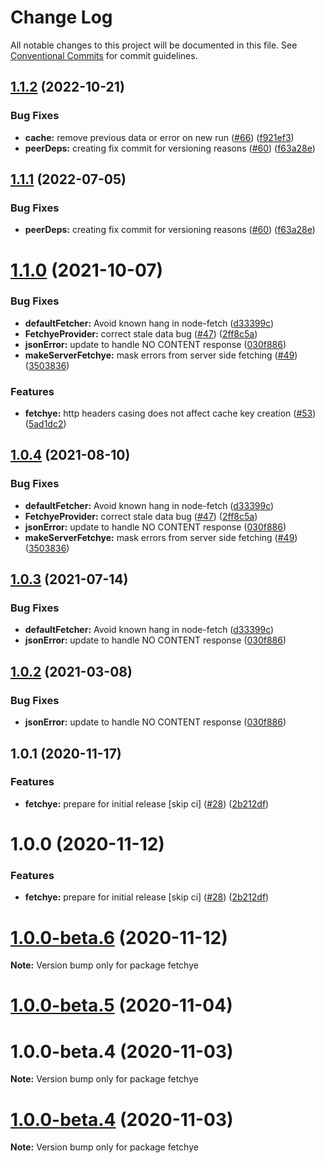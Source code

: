 # Change Log

All notable changes to this project will be documented in this file.
See [Conventional Commits](https://conventionalcommits.org) for commit guidelines.

## [1.1.2](https://github.com/americanexpress/fetchye/compare/v1.1.0...v1.1.2) (2022-10-21)


### Bug Fixes

* **cache:** remove previous data or error on new run ([#66](https://github.com/americanexpress/fetchye/issues/66)) ([f921ef3](https://github.com/americanexpress/fetchye/commit/f921ef301c7ac28172772acccae0f6274cf76225))
* **peerDeps:** creating fix commit for versioning reasons ([#60](https://github.com/americanexpress/fetchye/issues/60)) ([f63a28e](https://github.com/americanexpress/fetchye/commit/f63a28e09b0796870c5d8b8388ebbdc4bd8639f9))





## [1.1.1](https://github.com/americanexpress/fetchye/compare/v1.1.0...v1.1.1) (2022-07-05)


### Bug Fixes

* **peerDeps:** creating fix commit for versioning reasons ([#60](https://github.com/americanexpress/fetchye/issues/60)) ([f63a28e](https://github.com/americanexpress/fetchye/commit/f63a28e09b0796870c5d8b8388ebbdc4bd8639f9))





# [1.1.0](https://github.com/americanexpress/fetchye/compare/v1.0.0...v1.1.0) (2021-10-07)


### Bug Fixes

* **defaultFetcher:** Avoid known hang in node-fetch ([d33399c](https://github.com/americanexpress/fetchye/commit/d33399c71c6809a868c8f6b928ed349d995d8f6a))
* **FetchyeProvider:** correct stale data bug ([#47](https://github.com/americanexpress/fetchye/issues/47)) ([2ff8c5a](https://github.com/americanexpress/fetchye/commit/2ff8c5a46c0266852d010cdf800adfe84f6d8d42))
* **jsonError:** update to handle NO CONTENT response ([030f886](https://github.com/americanexpress/fetchye/commit/030f8863de37fef253fcac477d8f30c55bd88cf7))
* **makeServerFetchye:** mask errors from server side fetching ([#49](https://github.com/americanexpress/fetchye/issues/49)) ([3503836](https://github.com/americanexpress/fetchye/commit/3503836ea914ff4877af1682c7c672e834286264))


### Features

* **fetchye:** http headers casing does not affect cache key creation ([#53](https://github.com/americanexpress/fetchye/issues/53)) ([5ad1dc2](https://github.com/americanexpress/fetchye/commit/5ad1dc202b35453b5cf036a3792e52e4046be94f))





## [1.0.4](https://github.com/americanexpress/fetchye/compare/v1.0.0...v1.0.4) (2021-08-10)


### Bug Fixes

* **defaultFetcher:** Avoid known hang in node-fetch ([d33399c](https://github.com/americanexpress/fetchye/commit/d33399c71c6809a868c8f6b928ed349d995d8f6a))
* **FetchyeProvider:** correct stale data bug ([#47](https://github.com/americanexpress/fetchye/issues/47)) ([2ff8c5a](https://github.com/americanexpress/fetchye/commit/2ff8c5a46c0266852d010cdf800adfe84f6d8d42))
* **jsonError:** update to handle NO CONTENT response ([030f886](https://github.com/americanexpress/fetchye/commit/030f8863de37fef253fcac477d8f30c55bd88cf7))
* **makeServerFetchye:** mask errors from server side fetching ([#49](https://github.com/americanexpress/fetchye/issues/49)) ([3503836](https://github.com/americanexpress/fetchye/commit/3503836ea914ff4877af1682c7c672e834286264))





## [1.0.3](https://github.com/americanexpress/fetchye/compare/v1.0.0...v1.0.3) (2021-07-14)


### Bug Fixes

* **defaultFetcher:** Avoid known hang in node-fetch ([d33399c](https://github.com/americanexpress/fetchye/commit/d33399c71c6809a868c8f6b928ed349d995d8f6a))
* **jsonError:** update to handle NO CONTENT response ([030f886](https://github.com/americanexpress/fetchye/commit/030f8863de37fef253fcac477d8f30c55bd88cf7))





## [1.0.2](https://github.com/americanexpress/fetchye/compare/v1.0.0...v1.0.2) (2021-03-08)


### Bug Fixes

* **jsonError:** update to handle NO CONTENT response ([030f886](https://github.com/americanexpress/fetchye/commit/030f8863de37fef253fcac477d8f30c55bd88cf7))





## 1.0.1 (2020-11-17)


### Features

* **fetchye:** prepare for initial release [skip ci] ([#28](https://github.com/americanexpress/fetchye/issues/28)) ([2b212df](https://github.com/americanexpress/fetchye/commit/2b212df8fab4405e2b7c51ad687a280cfe27ebbd))





# 1.0.0 (2020-11-12)


### Features

* **fetchye:** prepare for initial release [skip ci] ([#28](https://github.com/americanexpress/fetchye/issues/28)) ([2b212df](https://github.com/americanexpress/fetchye/commit/2b212df8fab4405e2b7c51ad687a280cfe27ebbd))





# [1.0.0-beta.6](https://github.com/americanexpress/fetchye/compare/v1.0.0-beta.5...v1.0.0-beta.6) (2020-11-12)

**Note:** Version bump only for package fetchye





# [1.0.0-beta.5](https://github.com/americanexpress/fetchye/compare/v1.0.0-beta.3...v1.0.0-beta.5) (2020-11-04)



# 1.0.0-beta.4 (2020-11-03)

**Note:** Version bump only for package fetchye





# [1.0.0-beta.4](https://github.com/americanexpress/fetchye/compare/v1.0.0-beta.3...v1.0.0-beta.4) (2020-11-03)

**Note:** Version bump only for package fetchye
